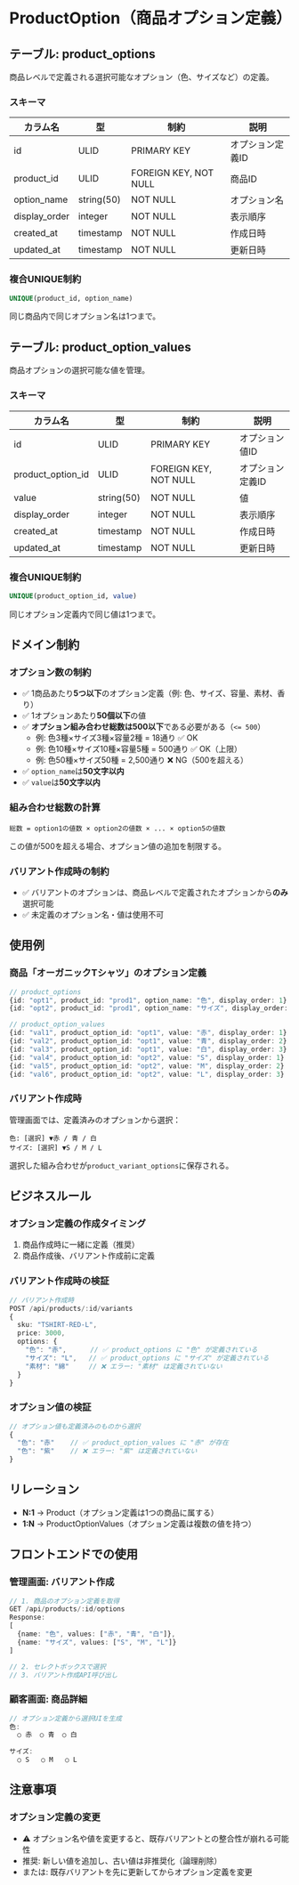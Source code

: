 # ProductOption（商品オプション定義）

## テーブル: product_options

商品レベルで定義される選択可能なオプション（色、サイズなど）の定義。

### スキーマ

| カラム名 | 型 | 制約 | 説明 |
|---------|-----|------|------|
| id | ULID | PRIMARY KEY | オプション定義ID |
| product_id | ULID | FOREIGN KEY, NOT NULL | 商品ID |
| option_name | string(50) | NOT NULL | オプション名 |
| display_order | integer | NOT NULL | 表示順序 |
| created_at | timestamp | NOT NULL | 作成日時 |
| updated_at | timestamp | NOT NULL | 更新日時 |

### 複合UNIQUE制約

```sql
UNIQUE(product_id, option_name)
```

同じ商品内で同じオプション名は1つまで。

## テーブル: product_option_values

商品オプションの選択可能な値を管理。

### スキーマ

| カラム名 | 型 | 制約 | 説明 |
|---------|-----|------|------|
| id | ULID | PRIMARY KEY | オプション値ID |
| product_option_id | ULID | FOREIGN KEY, NOT NULL | オプション定義ID |
| value | string(50) | NOT NULL | 値 |
| display_order | integer | NOT NULL | 表示順序 |
| created_at | timestamp | NOT NULL | 作成日時 |
| updated_at | timestamp | NOT NULL | 更新日時 |

### 複合UNIQUE制約

```sql
UNIQUE(product_option_id, value)
```

同じオプション定義内で同じ値は1つまで。

## ドメイン制約

### オプション数の制約

- ✅ 1商品あたり**5つ以下**のオプション定義（例: 色、サイズ、容量、素材、香り）
- ✅ 1オプションあたり**50個以下**の値
- ✅ **オプション組み合わせ総数は500以下**である必要がある（`<= 500`）
  - 例: 色3種×サイズ3種×容量2種 = 18通り ✅ OK
  - 例: 色10種×サイズ10種×容量5種 = 500通り ✅ OK（上限）
  - 例: 色50種×サイズ50種 = 2,500通り ❌ NG（500を超える）
- ✅ `option_name`は**50文字以内**
- ✅ `value`は**50文字以内**

### 組み合わせ総数の計算

```
総数 = option1の値数 × option2の値数 × ... × option5の値数
```

この値が500を超える場合、オプション値の追加を制限する。

### バリアント作成時の制約

- ✅ バリアントのオプションは、商品レベルで定義されたオプションから**のみ**選択可能
- ✅ 未定義のオプション名・値は使用不可

## 使用例

### 商品「オーガニックTシャツ」のオプション定義

```typescript
// product_options
{id: "opt1", product_id: "prod1", option_name: "色", display_order: 1}
{id: "opt2", product_id: "prod1", option_name: "サイズ", display_order: 2}

// product_option_values
{id: "val1", product_option_id: "opt1", value: "赤", display_order: 1}
{id: "val2", product_option_id: "opt1", value: "青", display_order: 2}
{id: "val3", product_option_id: "opt1", value: "白", display_order: 3}
{id: "val4", product_option_id: "opt2", value: "S", display_order: 1}
{id: "val5", product_option_id: "opt2", value: "M", display_order: 2}
{id: "val6", product_option_id: "opt2", value: "L", display_order: 3}
```

### バリアント作成時

管理画面では、定義済みのオプションから選択：

```
色: [選択] ▼赤 / 青 / 白
サイズ: [選択] ▼S / M / L
```

選択した組み合わせが`product_variant_options`に保存される。

## ビジネスルール

### オプション定義の作成タイミング

1. 商品作成時に一緒に定義（推奨）
2. 商品作成後、バリアント作成前に定義

### バリアント作成時の検証

```typescript
// バリアント作成時
POST /api/products/:id/variants
{
  sku: "TSHIRT-RED-L",
  price: 3000,
  options: {
    "色": "赤",      // ✅ product_options に "色" が定義されている
    "サイズ": "L",   // ✅ product_options に "サイズ" が定義されている
    "素材": "綿"     // ❌ エラー: "素材" は定義されていない
  }
}
```

### オプション値の検証

```typescript
// オプション値も定義済みのものから選択
{
  "色": "赤"    // ✅ product_option_values に "赤" が存在
  "色": "紫"    // ❌ エラー: "紫" は定義されていない
}
```

## リレーション

- **N:1** → Product（オプション定義は1つの商品に属する）
- **1:N** → ProductOptionValues（オプション定義は複数の値を持つ）

## フロントエンドでの使用

### 管理画面: バリアント作成

```typescript
// 1. 商品のオプション定義を取得
GET /api/products/:id/options
Response:
[
  {name: "色", values: ["赤", "青", "白"]},
  {name: "サイズ", values: ["S", "M", "L"]}
]

// 2. セレクトボックスで選択
// 3. バリアント作成API呼び出し
```

### 顧客画面: 商品詳細

```typescript
// オプション定義から選択UIを生成
色:
  ○ 赤  ○ 青  ○ 白
  
サイズ:
  ○ S   ○ M   ○ L
```

## 注意事項

### オプション定義の変更

- ⚠️ オプション名や値を変更すると、既存バリアントとの整合性が崩れる可能性
- 推奨: 新しい値を追加し、古い値は非推奨化（論理削除）
- または: 既存バリアントを先に更新してからオプション定義を変更
